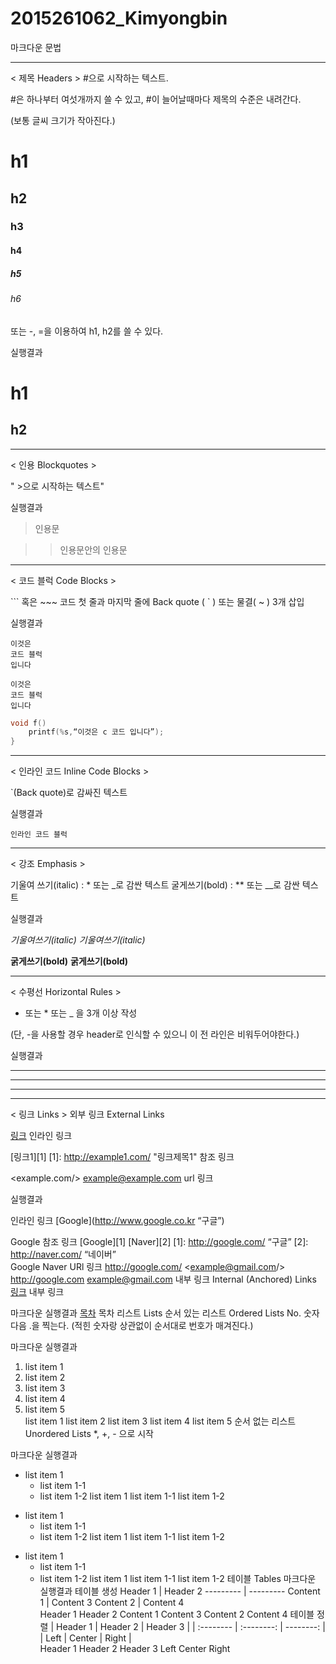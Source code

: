 # 2015261062_Kimyongbin


마크다운 문법

----------------------------------------------------------------------------------------------------------------------------------------
< 제목 Headers >
#으로 시작하는 텍스트.

#은 하나부터 여섯개까지 쓸 수 있고, #이 늘어날때마다 제목의 수준은 내려간다.

(보통 글씨 크기가 작아진다.)

	          
# h1                      
## h2
### h3
#### h4
##### h5
###### h6

또는 -, =을 이용하여 h1, h2를 쓸 수 있다.

실행결과

h1
===

h2
--
----------------------------------------------------------------------------------------------------------------------------------------

< 인용 Blockquotes >

" >으로 시작하는 텍스트"

실행결과

> 인용문

>> 인용문안의 인용문

----------------------------------------------------------------------------------------------------------------------------------------
< 코드 블럭 Code Blocks >

``` 혹은 ~~~ 코드 첫 줄과 마지막 줄에 Back quote ( ` ) 또는 물결( ~ ) 3개 삽입

실행결과 

```
이것은
코드 블럭
입니다
```

~~~
이것은 
코드 블럭
입니다
~~~	

```c
void f()
    printf(%s,“이것은 c 코드 입니다”);
}
```	
----------------------------------------------------------------------------------------------------------------------------------------

< 인라인 코드 Inline Code Blocks >

`(Back quote)로 감싸진 텍스트

실행결과 

`인라인 코드 블럭`	

----------------------------------------------------------------------------------------------------------------------------------------
< 강조 Emphasis >

기울여 쓰기(italic) : * 또는 _로 감싼 텍스트
굴게쓰기(bold) : ** 또는 __로 감싼 텍스트

실행결과

*기울여쓰기(italic)*
_기울여쓰기(italic)_

**굵게쓰기(bold)**
__굵게쓰기(bold)__	


----------------------------------------------------------------------------------------------------------------------------------------

< 수평선 Horizontal Rules >
- 또는 * 또는 _ 을 3개 이상 작성

(단, -을 사용할 경우 header로 인식할 수 있으니 이 전 라인은 비워두어야한다.)

실행결과

---	
***	
___	


----------------------------------------------------------------------------------------------------------------------------------------
< 링크 Links > 
외부 링크 External Links

[링크](http://example.com "링크 제목") 인라인 링크

[링크1][1] [1]: http://example1.com/ "링크제목1" 참조 링크

<example.com/> <example@example.com> url 링크

실행결과 

인라인 링크
[Google](http://www.google.co.kr “구글”)

Google
참조 링크 
[Google][1]
[Naver][2]
[1]: http://google.com/ “구글”
[2]: http://naver.com/ “네이버”	
Google
Naver
URl 링크
<http://google.com/>
<example@gmail.com/>	
http://google.com
example@gmail.com
내부 링크 Internal (Anchored) Links
[링크](#id) 내부 링크

마크다운	실행결과
[목차](#index)	목차
리스트 Lists
순서 있는 리스트 Ordered Lists
No. 숫자 다음 .을 찍는다. (적힌 숫자랑 상관없이 순서대로 번호가 매겨진다.)

마크다운	실행결과
1. list item 1
1. list item 2
2. list item 3
0. list item 4
3. list item 5	
list item 1
list item 2
list item 3
list item 4
list item 5
순서 없는 리스트 Unordered Lists
*, +, - 으로 시작

마크다운	실행결과
* list item 1
    * list item 1-1
    * list item 1-2
list item 1
list item 1-1
list item 1-2
+ list item 1
    + list item 1-1
    + list item 1-2
list item 1
list item 1-1
list item 1-2
- list item 1
    - list item 1-1
    - list item 1-2
list item 1
list item 1-1
list item 1-2
테이블 Tables
마크다운	실행결과
테이블 생성
Header 1 | Header 2
--------- | ---------
Content 1 | Content 3
Content 2 | Content 4	
Header 1	Header 2
Content 1	Content 3
Content 2	Content 4
테이블 정렬
| Header 1 | Header 2 | Header 3 |
| :-------- | :--------: | --------: |
| Left | Center | Right |	
Header 1	Header 2	Header 3
Left	Center	Right
